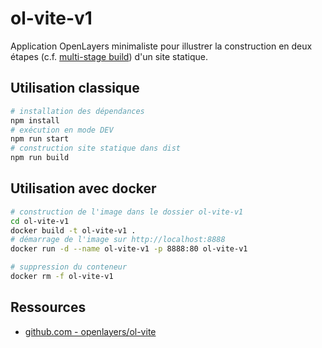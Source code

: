 # ol-vite-v1

Application OpenLayers minimaliste pour illustrer la construction en deux étapes (c.f. [multi-stage build](https://docs.docker.com/build/building/multi-stage/)) d'un site statique.

## Utilisation classique

```bash
# installation des dépendances
npm install
# exécution en mode DEV
npm run start
# construction site statique dans dist
npm run build
```

## Utilisation avec docker

```bash
# construction de l'image dans le dossier ol-vite-v1
cd ol-vite-v1
docker build -t ol-vite-v1 .
# démarrage de l'image sur http://localhost:8888
docker run -d --name ol-vite-v1 -p 8888:80 ol-vite-v1

# suppression du conteneur
docker rm -f ol-vite-v1
```

## Ressources

* [github.com - openlayers/ol-vite](https://github.com/openlayers/ol-vite?tab=readme-ov-file#openlayers--vite)
